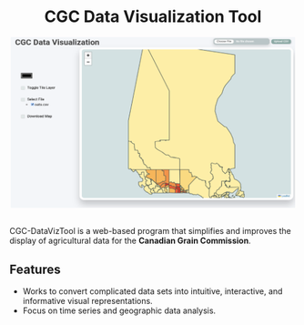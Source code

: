 <div align="center">
    <h1> CGC Data Visualization Tool </h1>
    <img src="main_screen.png" width="500" height="300">
</div>

## 
CGC-DataVizTool is a web-based program that simplifies and improves the display of agricultural data for the **Canadian Grain Commission**. 

## Features
- Works to convert complicated data sets into intuitive, interactive, and informative visual representations.
- Focus on time series and geographic data analysis.